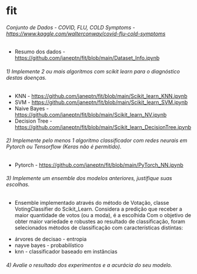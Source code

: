 # fit

###### Conjunto de Dados - COVID, FLU, COLD Symptoms - https://www.kaggle.com/walterconway/covid-flu-cold-symptoms
* Resumo dos dados - https://github.com/janeptn/fit/blob/main/Dataset_Info.ipynb

###### 1) Implemente 2 ou mais algoritmos com scikit learn para o diagnóstico destas doenças. 

* KNN - https://github.com/janeptn/fit/blob/main/Scikit_learn_KNN.ipynb
* SVM - https://github.com/janeptn/fit/blob/main/Scikit_learn_SVM.ipynb
* Naive Bayes - https://github.com/janeptn/fit/blob/main/Scikit_learn_NV.ipynb
* Decision Tree - https://github.com/janeptn/fit/blob/main/Scikit_learn_DecisionTree.ipynb

###### 2) Implemente pelo menos 1 algoritmo classificador com redes neurais em Pytorch ou Tensorflow (Keras não é permitido).

* Pytorch - https://github.com/janeptn/fit/blob/main/PyTorch_NN.ipynb

###### 3) Implemente um ensemble dos modelos anteriores, justifique suas escolhas.

* Ensemble implementado através do método de Votação, classe VotingClassifier do Scikit_Learn. Considera a predição que receber a maior quantidade de votos (ou a moda), é a escolhida
Com o objetivo de obter maior variedade e robustes ao resultado de classificação, foram selecionados métodos de classificação com características distintas: 
- árvores de decisao - entropia
- nayve bayes - probabilístico
- knn - classificador baseado em instâncias

###### 4) Avalie o resultado dos experimentos e a acurácia do seu modelo.
